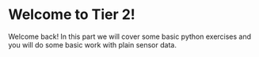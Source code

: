 # Welcome to Tier 2!

Welcome back! In this part we will cover some basic python exercises and you will do some basic work with plain sensor data.


